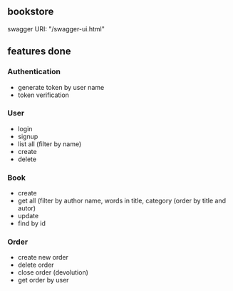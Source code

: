 ## bookstore

swagger URI: "/swagger-ui.html"

## features done

### Authentication
- generate token by user name
- token verification

### User

- login
- signup
- list all (filter by name)
- create
- delete

### Book

- create
- get all (filter by author name, words in title, category
	(order by title and autor)
- update
- find by id



### Order

- create new order
- delete order
- close order (devolution)
- get order by user
